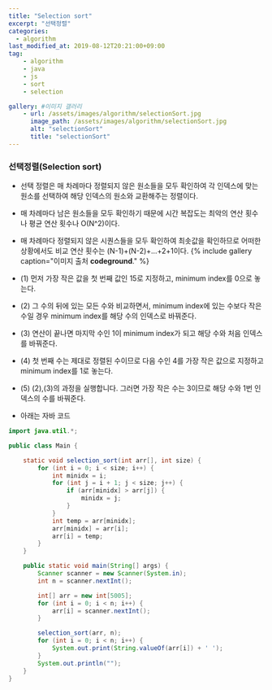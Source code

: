 ```yaml
---
title: "Selection sort"
excerpt: "선택정렬"
categories: 
  - algorithm
last_modified_at: 2019-08-12T20:21:00+09:00
tag: 
    - algorithm
    - java
    - js
    - sort
    - selection

gallery: #이미지 갤러리
    - url: /assets/images/algorithm/selectionSort.jpg
      image_path: /assets/images/algorithm/selectionSort.jpg
      alt: "selectionSort"
      title: "selectionSort"
---
```


### 선택정렬(Selection sort)
- 선택 정렬은 매 차례마다 정렬되지 않은 원소들을 모두 확인하여 각 인덱스에 맞는 원소를 선택하여 해당 인덱스의 원소와 교환해주는 정렬이다.
- 매 차례마다 남은 원소들을 모두 확인하기 때문에 시간 복잡도는 최악의 연산 횟수나 평균 연산 횟수나 O(N^2)이다.
- 매 차례마다 정렬되지 않은 시퀀스들을 모두 확인하여 최솟값을 확인하므로 어떠한 상황에서도 비교 연산 횟수는 (N-1)+(N-2)+...+2+1이다.
{% include gallery caption="이미지 출처 **codeground**."  %}

- (1) 먼저 가장 작은 값을 첫 번째 값인 15로 지정하고, minimum index를 0으로 놓는다. 
- (2) 그 수의 뒤에 있는 모든 수와 비교하면서, minimum index에 있는 수보다 작은 수일 경우 minimum index를 해당 수의 인덱스로 바꿔준다. 
- (3) 연산이 끝나면 마지막 수인 1이 minimum index가 되고 해당 수와 처음 인덱스를 바꿔준다. 
- (4) 첫 번째 수는 제대로 정렬된 수이므로 다음 수인 4를 가장 작은 값으로 지정하고 minimum index를 1로 놓는다. 
- (5) (2),(3)의 과정을 실행합니다. 그러면 가장 작은 수는 3이므로 해당 수와 1번 인덱스의 수를 바꿔준다.
- 아래는 자바 코드

```java
import java.util.*;

public class Main {

    static void selection_sort(int arr[], int size) {
        for (int i = 0; i < size; i++) {
            int minidx = i;
            for (int j = i + 1; j < size; j++) {
                if (arr[minidx] > arr[j]) {
                    minidx = j;
                }
            }
            int temp = arr[minidx];
            arr[minidx] = arr[i];
            arr[i] = temp;
        }
    }

    public static void main(String[] args) {
        Scanner scanner = new Scanner(System.in);
        int n = scanner.nextInt();

        int[] arr = new int[5005];
        for (int i = 0; i < n; i++) {
            arr[i] = scanner.nextInt();
        }

        selection_sort(arr, n);
        for (int i = 0; i < n; i++) {
            System.out.print(String.valueOf(arr[i]) + ' ');
        }
        System.out.println("");
    }
}
```